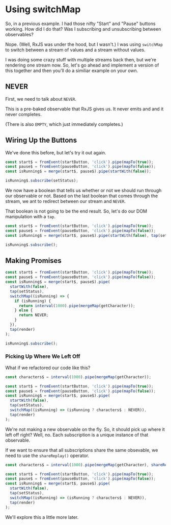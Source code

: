 # Using switchMap

So, in a previous example. I had those nifty "Start" and "Pause" buttons working. How did I do that? Was I subscribing and unsubscribing between observables?

Nope. (Well, RxJS was under the hood, but I wasn't.) I was using `switchMap` to switch between a stream of values and a stream without values.

I was doing some crazy stuff with multiple streams back then, but we're rendering one stream now. So, let's go ahead and implement a version of this together and then you'll do a similiar example on your own.

## NEVER

First, we need to talk about `NEVER`.

This is a pre-baked observable that RxJS gives us. It never emits and and it never completes.

(There is also `EMPTY`, which just immediately completes.)

## Wiring Up the Buttons

We've done this before, but let's try it out again.

```js
const start$ = fromEvent(startButton, 'click').pipe(mapTo(true));
const pause$ = fromEvent(pauseButton, 'click').pipe(mapTo(false));
const isRunning$ = merge(start$, pause$).pipe(startWith(false));

isRunning$.subscribe(setStatus);
```

We now have a boolean that tells us whether or not we should run through our observable or not. Based on the last boolean that comes through the stream, we ant to redirect between our stream and `NEVER`.

That boolean is not going to be the end result. So, let's do our DOM manipulation with a `tap`.

```js
const start$ = fromEvent(startButton, 'click').pipe(mapTo(true));
const pause$ = fromEvent(pauseButton, 'click').pipe(mapTo(false));
const isRunning$ = merge(start$, pause$).pipe(startWith(false), tap(setStatus));

isRunning$.subscribe();
```

## Making Promises

```js
const start$ = fromEvent(startButton, 'click').pipe(mapTo(true));
const pause$ = fromEvent(pauseButton, 'click').pipe(mapTo(false));
const isRunning$ = merge(start$, pause$).pipe(
  startWith(false),
  tap(setStatus),
  switchMap((isRunning) => {
    if (isRunning) {
      return interval(1000).pipe(mergeMap(getCharacter));
    } else {
      return NEVER;
    }
  }),
  tap(render)
);

isRunning$.subscribe();
```

### Picking Up Where We Left Off

What if we refactored our code like this?

```js
const characters$ = interval(1000).pipe(mergeMap(getCharacter));

const start$ = fromEvent(startButton, 'click').pipe(mapTo(true));
const pause$ = fromEvent(pauseButton, 'click').pipe(mapTo(false));
const isRunning$ = merge(start$, pause$).pipe(
  startWith(false),
  tap(setStatus),
  switchMap((isRunning) => (isRunning ? characters$ : NEVER)),
  tap(render)
);
```

We're not making a new observable on the fly. So, it should pick up where it left off right? Well, no. Each subscription is a unique instance of that observable.

If we want to ensure that all subscriptions share the same obsevable, we need to use the `shareReplay()` operator.

```js
const characters$ = interval(1000).pipe(mergeMap(getCharacter), shareReplay(0));

const start$ = fromEvent(startButton, 'click').pipe(mapTo(true));
const pause$ = fromEvent(pauseButton, 'click').pipe(mapTo(false));
const isRunning$ = merge(start$, pause$).pipe(
  startWith(false),
  tap(setStatus),
  switchMap((isRunning) => (isRunning ? characters$ : NEVER)),
  tap(render)
);
```

We'll explore this a little more later.
